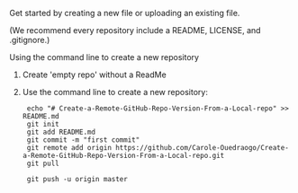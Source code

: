 Get started by creating a new file or uploading an existing file. 

(We recommend every repository include a README, LICENSE, and .gitignore.)

Using the command line to create a new repository

1. Create 'empty repo' without a ReadMe
2. Use the command line to create a new repository:
   
        echo "# Create-a-Remote-GitHub-Repo-Version-From-a-Local-repo" >> README.md
        git init
        git add README.md
        git commit -m "first commit"
        git remote add origin https://github.com/Carole-Ouedraogo/Create-a-Remote-GitHub-Repo-Version-From-a-Local-repo.git
        git pull
        
        git push -u origin master
